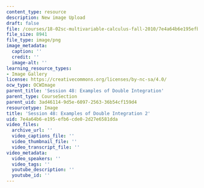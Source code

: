 ```yaml
---
content_type: resource
description: New image Upload
draft: false
file: /courses/18-02sc-multivariable-calculus-fall-2010/7e4a64b6e195efb6cde02d27e6581dda_MIT18_02SC_L16Brds_7.png
file_size: 8941
file_type: image/png
image_metadata:
  caption: ''
  credit: ''
  image-alt: ''
learning_resource_types:
- Image Gallery
license: https://creativecommons.org/licenses/by-nc-sa/4.0/
ocw_type: OCWImage
parent_title: 'Session 48: Examples of Double Integration'
parent_type: CourseSection
parent_uid: 3ad46114-9d5e-6097-2563-36b54cf159d4
resourcetype: Image
title: 'Session 48: Examples of Double Integration 2'
uid: 7e4a64b6-e195-efb6-cde0-2d27e6581dda
video_files:
  archive_url: ''
  video_captions_file: ''
  video_thumbnail_file: ''
  video_transcript_file: ''
video_metadata:
  video_speakers: ''
  video_tags: ''
  youtube_description: ''
  youtube_id: ''
---
```

